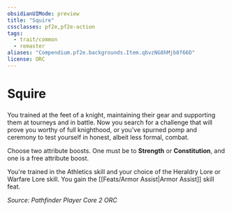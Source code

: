 ```yaml
---
obsidianUIMode: preview
title: "Squire"
cssclasses: pf2e,pf2e-action
tags:
  - trait/common
  - remaster
aliases: "Compendium.pf2e.backgrounds.Item.qbvzNG8hMjb8f66D"
license: ORC
---
```

# Squire

### 






You trained at the feet of a knight, maintaining their gear and supporting them at tourneys and in battle. Now you search for a challenge that will prove you worthy of full knighthood, or you've spurned pomp and ceremony to test yourself in honest, albeit less formal, combat.

Choose two attribute boosts. One must be to **Strength** or **Constitution**, and one is a free attribute boost.

You're trained in the Athletics skill and your choice of the Heraldry Lore or Warfare Lore skill. You gain the [[Feats/Armor Assist|Armor Assist]] skill feat.

*Source: Pathfinder Player Core 2*
*ORC*